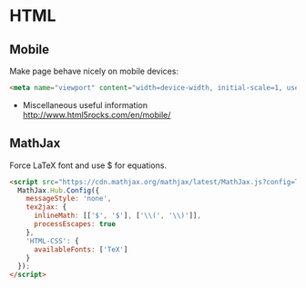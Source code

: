 # HTML

## Mobile

Make page behave nicely on mobile devices:

```html
<meta name="viewport" content="width=device-width, initial-scale=1, user-scalable=no">
```
- Miscellaneous useful information http://www.html5rocks.com/en/mobile/


## MathJax

Force LaTeX font and use $ for equations.

```html
<script src="https://cdn.mathjax.org/mathjax/latest/MathJax.js?config=TeX-AMS-MML_HTMLorMML">
  MathJax.Hub.Config({
    messageStyle: 'none',
    tex2jax: {
      inlineMath: [['$', '$'], ['\\(', '\\)']],
      processEscapes: true
    },
    'HTML-CSS': {
      availableFonts: ['TeX']
    }
  });
</script>
```



